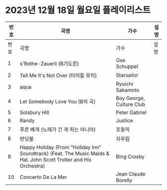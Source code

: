 # 2023년 12월 18일 월요일 플레이리스트

| 번호 | 곡명 | 가수 | 설명 |
|------|------|------|------|
| 번호 | 곡명 | 가수 | 설명 |
| 1 | s'Rothe-Zauerli (B기도문) | Ose Schuppel |  |
| 2 | Tell Me It's Not Over (타이틀 뮤직) | Starsailor |  |
| 3 | aqua | Ryuichi Sakamoto |  |
| 4 | Let Somebody Love You (B의 곡) | Boy George, Culture Club |  |
| 5 | Solsbury Hill | Peter Gabriel |  |
| 6 | Randy | Justice |  |
| 7 | 푸른 베개 (노래가 긴 게 죄는 아니야) | 조동익 |  |
| 8 | 반딧불 | 자우림 |  |
| 9 | Happy Holiday (From "Holiday Inn" Soundtrack) (Feat. The Music Maids & Hal, John Scott Trotter and His Orchestra) | Bing Crosby |  |
| 10 | Concerto De La Mer | Jean Claude Borelly |  |
